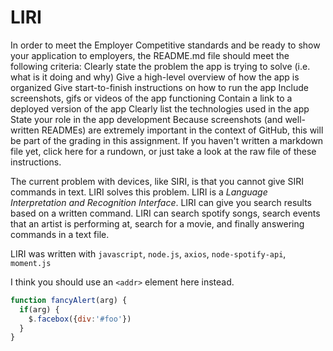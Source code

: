 # LIRI
In order to meet the Employer Competitive standards and be ready to show your application to employers, the README.md file should meet the following criteria:
Clearly state the problem the app is trying to solve (i.e. what is it doing and why)
Give a high-level overview of how the app is organized
Give start-to-finish instructions on how to run the app
Include screenshots, gifs or videos of the app functioning
Contain a link to a deployed version of the app
Clearly list the technologies used in the app
State your role in the app development
Because screenshots (and well-written READMEs) are extremely important in the context of GitHub, this will be part of the grading in this assignment.
If you haven't written a markdown file yet, click here for a rundown, or just take a look at the raw file of these instructions.


The current problem with devices, like SIRI, is that you cannot give SIRI commands in text. LIRI solves this problem. 
LIRI is a *Language Interpretation and Recognition Interface*.  LIRI can give you search results based on a written command. LIRI can search spotify songs, search events that an artist is performing at, search for a movie, and finally answering commands in a text file. 

LIRI was written with `javascript`, `node.js`, `axios`, `node-spotify-api`, `moment.js`


I think you should use an
`<addr>` element here instead.

```javascript
function fancyAlert(arg) {
  if(arg) {
    $.facebox({div:'#foo'})
  }
}
```
